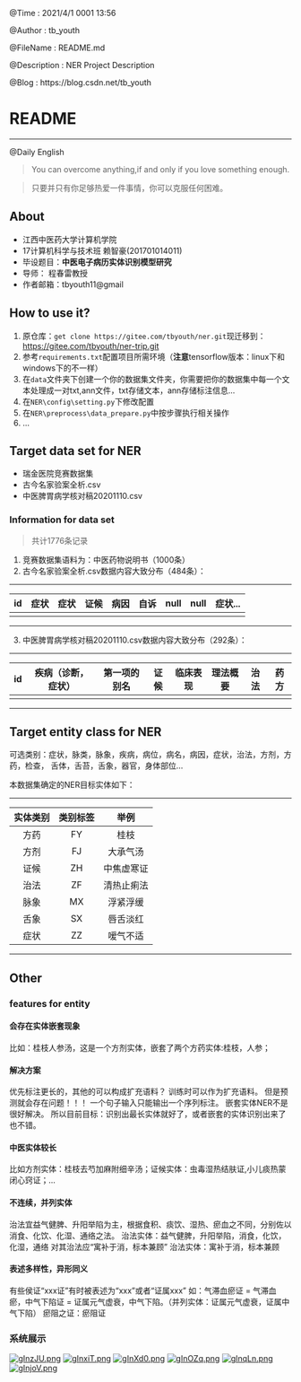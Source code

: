 <p>@Time        :    2021/4/1 0001 13:56</p>
<p>@Author      :    tb_youth</p>
<p>@FileName    :    README.md</p>
<p>@Description :    NER Project Description</p>
<p>@Blog        :    https://blog.csdn.net/tb_youth</p>

# README

------

<p>@Daily English</p>

> You can overcome anything,if and only if you love something enough.

> 只要并只有你足够热爱一件事情，你可以克服任何困难。
## About
+ 江西中医药大学计算机学院
+ 17计算机科学与技术班 赖智豪(201701014011)
+ 毕设题目：**中医电子病历实体识别模型研究**
+ 导师： 程春雷教授
+ 作者邮箱：tbyouth11@gmail

## How to use it?

 1. 原仓库：```get clone https://gitee.com/tbyouth/ner.git```现迁移到：https://gitee.com/tbyouth/ner-trip.git
 2. 参考`requirements.txt`配置项目所需环境（**注意**tensorflow版本：linux下和windows下的不一样）
 3. 在`data`文件夹下创建一个你的数据集文件夹，你需要把你的数据集中每一个文本处理成一对txt,ann文件，txt存储文本，ann存储标注信息...
 4. 在`NER\config\setting.py`下修改配置
 5. 在`NER\preprocess\data_prepare.py`中按步骤执行相关操作
 6. ...
 
 

## Target data set for NER
+ 瑞金医院竞赛数据集
+ 古今名家验案全析.csv
+ 中医脾胃病学核对稿20201110.csv
### Information for data set
> 共计1776条记录
1. 竞赛数据集语料为：中医药物说明书（1000条）
2. 古今名家验案全析.csv数据内容大致分布（484条）：

* * *

|id|症状|症状|证候|病因|自诉|null|null|症状...|
|:----:|:----:|:----:|:----:|:----:|:----:|:----:|:----:|:----:|
| | | | | | | | | |

* * *



3. 中医脾胃病学核对稿20201110.csv数据内容大致分布（292条）：

* * *

|id | 疾病（诊断，症状） | 第一项的别名 | 证候 | 临床表现 | 理法概要 | 治法 | 药方|
|:-----:|:----:|:----:|:---:|:----:|:---:|:---:|:---:|
| | | | | | | | |

* * *

## Target entity class for NER 
可选类别：症状，脉类，脉象，疾病，病位，病名，病因，症状，治法，方剂，方药，检查，
舌体，舌苔，舌象，器官，身体部位...

本数据集确定的NER目标实体如下：
* * *

|实体类别|类别标签|举例| 
|:---:|:---:|:---:|
方药|FY|桂枝
方剂|FJ|大承气汤
证候|ZH|中焦虚寒证
治法|ZF|清热止痢法
脉象|MX|浮紧浮缓
舌象|SX|唇舌淡红
症状|ZZ|嗳气不适

* * *

## Other

### features for entity
#### 会存在实体嵌套现象
比如：桂枝人参汤，这是一个方剂实体，嵌套了两个方药实体:桂枝，人参；
#### 解决方案
优先标注更长的，其他的可以构成扩充语料？
训练时可以作为扩充语料。
但是预测就会存在问题！！！
一个句子输入只能输出一个序列标注。
嵌套实体NER不是很好解决。
所以目前目标：识别出最长实体就好了，或者嵌套的实体识别出来了也不错。

#### 中医实体较长
比如方剂实体：桂枝去芍加麻附细辛汤；证候实体：虫毒湿热结肤证,小儿痰热蒙闭心窍证；...
#### 不连续，并列实体
治法宜益气健脾、升阳举陷为主，根据食积、痰饮、湿热、瘀血之不同，分别佐以消食、化饮、化湿、通络之法。
治法实体：益气健脾，升阳举陷，消食，化饮，化湿，通络
对其治法应“寓补于消，标本兼顾”
治法实体：寓补于消，标本兼顾

#### 表述多样性，异形同义
有些侯证“xxx证”有时被表述为“xxx”或者“证属xxx”
如：气滞血瘀证 = 气滞血瘀，中气下陷证 = 证属元气虚衰，中气下陷。（并列实体：证属元气虚衰，证属中气下陷）
瘀阻之证：瘀阻证

### 系统展示

[![gInzJU.png](https://z3.ax1x.com/2021/05/19/gInzJU.png)](https://imgtu.com/i/gInzJU)
[![gInxiT.png](https://z3.ax1x.com/2021/05/19/gInxiT.png)](https://imgtu.com/i/gInxiT)
[![gInXd0.png](https://z3.ax1x.com/2021/05/19/gInXd0.png)](https://imgtu.com/i/gInXd0)
[![gInOZq.png](https://z3.ax1x.com/2021/05/19/gInOZq.png)](https://imgtu.com/i/gInOZq)
[![gInqLn.png](https://z3.ax1x.com/2021/05/19/gInqLn.png)](https://imgtu.com/i/gInqLn)
[![gInjoV.png](https://z3.ax1x.com/2021/05/19/gInjoV.png)](https://imgtu.com/i/gInjoV)




